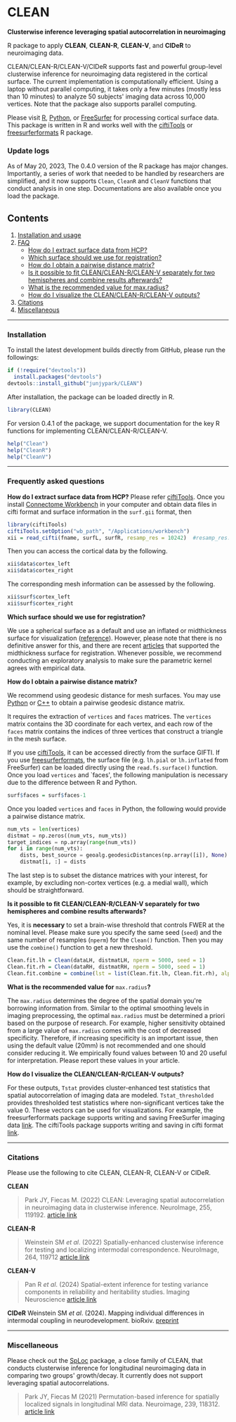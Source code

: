 # CLEAN

**Clusterwise inference leveraging spatial autocorrelation in neuroimaging**

R package to apply **CLEAN**, **CLEAN-R**, **CLEAN-V**, and **CIDeR** to neuroimaging data. 

CLEAN/CLEAN-R/CLEAN-V/CIDeR supports fast and powerful group-level clusterwise inference for neuroimaging data registered in the cortical surface. The current implementation is computationally efficient. Using a laptop without parallel computing, it takes only a few minutes (mostly less than 10 minutes) to analyze 50 subjects' imaging data across 10,000 vertices. Note that the package also supports parallel computing.

Please visit [R](https://github.com/mandymejia/ciftiTools), [Python](https://github.com/edickie/ciftify), or [FreeSurfer](https://surfer.nmr.mgh.harvard.edu/) for processing cortical surface data. This package is written in R and works well with the [ciftiTools](https://github.com/mandymejia/ciftiTools) or [freesurferformats](https://cran.r-project.org/web/packages/freesurferformats/index.html) R package. 

### Update logs

As of May 20, 2023, The 0.4.0 version of the R package has major changes. Importantly, a series of work that needed to be handled by researchers are simplified, and it now supports `Clean`, `CleanR` and `CleanV` functions that conduct analysis in one step. Documentations are also available once you load the package. 

## Contents

1. [Installation and usage](#id-installation)
2. [FAQ](#id-faq)
    * [How do I extract surface data from HCP?](#id-q1)    
    * [Which surface should we use for registration?](#id-q2)
    * [How do I obtain a pairwise distance matrix?](#id-q3)
    * [Is it possible to fit CLEAN/CLEAN-R/CLEAN-V separately for two hemispheres and combine results afterwards?](#id-q4)
    * [What is the recommended value for max.radius?](#id-q5)
    * [How do I visualize the CLEAN/CLEAN-R/CLEAN-V outputs?](#id-q6)
3. [Citations](#id-ref)
4. [Miscellaneous](#id-misc)


---
<div id='id-installation'/>

### Installation
To install the latest development builds directly from GitHub, please run the followings:

```R
if (!require("devtools"))
  install.packages("devtools")
devtools::install_github("junjypark/CLEAN")
```

After installation, the package can be loaded directly in R.
```R
library(CLEAN)
```
 
For version 0.4.1 of the package, we support documentation for the key R functions for implementing CLEAN/CLEAN-R/CLEAN-V. 

```R
help("Clean")
help("CleanR")
help("CleanV") 
```

---

<div id='id-faq'/>

### Frequently asked questions
<div id='id-q1'/>

**How do I extract surface data from HCP?**
Please refer [ciftiTools](https://github.com/mandymejia/ciftiTools). Once you install [Connectome Workbench](https://www.humanconnectome.org/software/connectome-workbench) in your computer and obtain data files in cifti format and surface information in the `surf.gii` format, then 

```R
library(ciftiTools)
ciftiTools.setOption("wb_path", "/Applications/workbench")
xii = read_cifti(fname, surfL, surfR, resamp_res = 10242)  #resamp_res: how many vertices to resample
```

Then you can access the cortical data by the following.
```R
xii$data$cortex_left
xii$data$cortex_right
```
The corresponding mesh information can be assessed by the following.
```R
xii$surf$cortex_left
xii$surf$cortex_right
```

<div id='id-q2'/>

**Which surface should we use for registration?**

We use a spherical surface as a default and use an inflated or midthickness surface for visualization ([reference](https://doi.org/10.1016/j.neuroimage.2016.05.038)). However, please note that there is no definitive answer for this, and there are recent [articles](https://doi.org/10.1016/j.neuroimage.2022.118908) that supported the midthickness surface for registration. Whenever possible, we recommend conducting an exploratory analysis to make sure the parametric kernel agrees with empirical data. 

<div id='id-q3'/>

**How do I obtain a pairwise distance matrix?**

We recommend using geodesic distance for mesh surfaces. You may use [Python](https://pypi.org/project/pygeodesic/) or [C++](https://code.google.com/archive/p/geodesic/wikis/ExactGeodesic.wiki) to obtain a pairwise geodesic distance matrix.

It requires the extraction of `vertices` and `faces` matrices. The `vertices` matrix contains the 3D coordinate for each vertex, and each row of the `faces` matrix contains the indices of three vertices that construct a triangle in the mesh surface.

If you use [ciftiTools](https://github.com/mandymejia/ciftiTools), it can be accessed directly from the surface GIFTI. If you use [freesurferformats](https://cran.r-project.org/web/packages/freesurferformats/index.html), the surface file (e.g. `lh.pial` or `lh.inflated` from FreeSurfer) can be loaded directly using the `read.fs.surface()` function. Once you load `vertices` and `faces', the following manipulation is necessary due to the difference between R and Python.

```R
surf$faces = surf$faces-1
```

Once you loaded `vertices` and `faces` in Python, the following would provide a pairwise distance matrix.

```python
num_vts = len(vertices)
distmat = np.zeros((num_vts, num_vts))
target_indices = np.array(range(num_vts))
for i in range(num_vts):
    dists, best_source = geoalg.geodesicDistances(np.array([i]), None)
    distmat[i, :] = dists
```

The last step is to subset the distance matrices with your interest, for example, by excluding non-cortex vertices (e.g. a medial wall), which should be straightforward. 

<div id='id-q4'/>

**Is it possible to fit CLEAN/CLEAN-R/CLEAN-V separately for two hemispheres and combine results afterwards?**

Yes, it is **necessary** to set a brain-wise threshold that controls FWER at the nominal level. Please make sure you specify the same seed (`seed`) and the same number of resamples (`nperm`) for the `Clean()` function. Then you may use the `combine()` function to get a new threshold.

```R
Clean.fit.lh = Clean(dataLH, distmatLH, nperm = 5000, seed = 1)
Clean.fit.rh = Clean(dataRH, distmatRH, nperm = 5000, seed = 1)
Clean.fit.combine = combine(lst = list(Clean.fit.lh, Clean.fit.rh), alpha = 0.05, collapse = TRUE)
```

<div id='id-q5'/>

**What is the recommended value for** `max.radius`**?**

The `max.radius` determines the degree of the spatial domain you're borrowing information from. Similar to the optimal smoothing levels in imaging preprocessing, the optimal `max.radius` must be determined a priori based on the purpose of research. For example, higher sensitivity obtained from a large value of `max.radius` comes with the cost of decreased specificity. Therefore, if increasing specificity is an important issue, then using the default value (20mm) is not recommended and one should consider reducing it. We empirically found values between 10 and 20 useful for interpretation. Please report these values in your article.
  
<div id='id-q6'/>

**How do I visualize the CLEAN/CLEAN-R/CLEAN-V outputs?**

For these outputs, `Tstat` provides cluster-enhanced test statistics that spatial autocorrelation of imaging data are modeled. `Tstat_thresholded` provides thresholded test statistics where non-significant vertices take the value 0. These vectors can be used for visualizations. For example, the freesurferformats package supports writing and saving FreeSurfer imaging data [link](https://cran.r-project.org/web/packages/freesurferformats/vignettes/freesurferformats_write.html). The ciftiTools package supports writing and saving in cifti format [link](https://cran.r-project.org/web/packages/ciftiTools/ciftiTools.pdf). 

---
<div id='id-ref'>

### Citations

Please use the following to cite CLEAN, CLEAN-R, CLEAN-V or CIDeR.

**CLEAN**
> Park JY, Fiecas M. (2022) CLEAN: Leveraging spatial autocorrelation in neuroimaging data in clusterwise inference. NeuroImage, 255, 119192. [article link](https://doi.org/10.1016/j.neuroimage.2022.119192)

**CLEAN-R**
> Weinstein SM *et al*. (2022) Spatially-enhanced clusterwise inference for testing and localizing intermodal correspondence. NeuroImage, 264, 119712 [article link](https://doi.org/10.1016/j.neuroimage.2022.119712)

**CLEAN-V**
> Pan R *et al*. (2024) Spatial-extent inference for testing variance components in reliability and heritability studies. Imaging Neuroscience [article link](https://doi.org/10.1162/imag_a_00058)

**CIDeR**
Weinstein SM *et al*. (2024). Mapping individual differences in intermodal coupling in neurodevelopment. bioRxiv. [preprint](https://doi.org/10.1101/2024.06.26.600817)

---
 <div id='id-misc'>


### Miscellaneous
Please check out the [SpLoc](https://github.com/junjypark/SpLoc) package, a close family of CLEAN, that conducts clusterwise inference for longitudinal neuroimaging data in comparing two groups' growth/decay. It currently does not support leveraging spatial autocorrelations.

> Park JY, Fiecas M (2021) Permutation-based inference for spatially localized signals in longitudinal MRI data. Neuroimage, 239, 118312. [article link](https://doi.org/10.1016/j.neuroimage.2021.118312)


